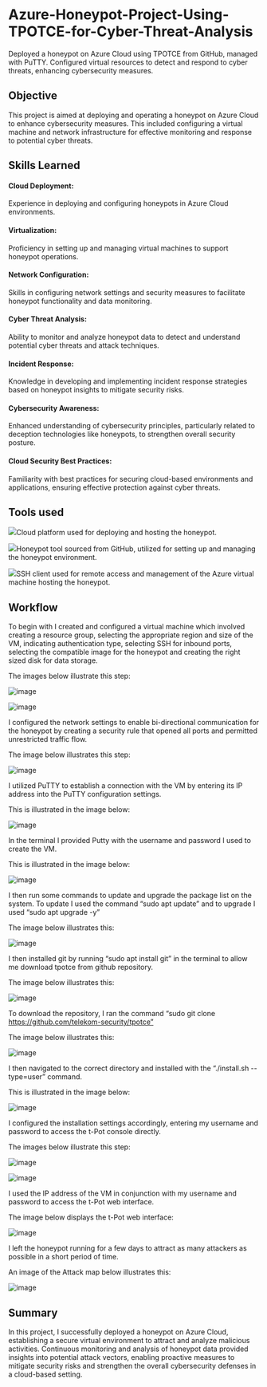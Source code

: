 # Azure-Honeypot-Project-Using-TPOTCE-for-Cyber-Threat-Analysis
Deployed a honeypot on Azure Cloud using TPOTCE from GitHub, managed with PuTTY. Configured virtual resources to detect and respond to cyber threats, enhancing cybersecurity measures.

## Objective
This project is aimed at deploying and operating a honeypot on Azure Cloud to enhance cybersecurity measures. This included configuring a virtual machine and network infrastructure for effective monitoring and response to potential cyber threats.

## Skills Learned
#### Cloud Deployment: 
Experience in deploying and configuring honeypots in Azure Cloud environments.

#### Virtualization:
Proficiency in setting up and managing virtual machines to support honeypot operations.

#### Network Configuration: 
Skills in configuring network settings and security measures to facilitate honeypot functionality and data monitoring.

#### Cyber Threat Analysis:
Ability to monitor and analyze honeypot data to detect and understand potential cyber threats and attack techniques.

#### Incident Response:
Knowledge in developing and implementing incident response strategies based on honeypot insights to mitigate security risks.

#### Cybersecurity Awareness: 
Enhanced understanding of cybersecurity principles, particularly related to deception technologies like honeypots, to strengthen overall security posture.

#### Cloud Security Best Practices:
Familiarity with best practices for securing cloud-based environments and applications, ensuring effective protection against cyber threats.

## Tools used
<img src="https://img.shields.io/badge/-Azure-0089D6?&style=for-the-badge&logo=Microsoft%20Azure&logoColor=white" />Cloud platform used for deploying and hosting the honeypot.

<img src="https://img.shields.io/badge/-TPOTCE-333333?&style=for-the-badge" />Honeypot tool sourced from GitHub, utilized for setting up and managing the honeypot environment.
 
<img src="https://img.shields.io/badge/-PuTTY-005C95?&style=for-the-badge&logo=PuTTY&logoColor=white" />SSH client used for remote access and management of the Azure virtual machine hosting the honeypot.
 
## Workflow
To begin with I created and configured a virtual machine which involved creating a resource group, selecting the appropriate region and size of the VM, indicating authentication type, selecting SSH for inbound ports, selecting the compatible image for the honeypot and creating the right sized disk for data storage.

The images below illustrate this step:

![image](https://github.com/NanaYawAsareTakyi/Azure-Honeypot-Project-Using-TPOTCE-for-Cyber-Threat-Analysis/assets/173400465/4185f351-e759-4221-8880-956744751994)




![image](https://github.com/NanaYawAsareTakyi/Azure-Honeypot-Project-Using-TPOTCE-for-Cyber-Threat-Analysis/assets/173400465/1b1e905e-754c-4fea-abbb-6c98cf0748ea)




I configured the network settings to enable bi-directional communication for the honeypot by creating a security rule that opened all ports and permitted unrestricted traffic flow.

The image below illustrates this step:

![image](https://github.com/NanaYawAsareTakyi/Azure-Honeypot-Project-Using-TPOTCE-for-Cyber-Threat-Analysis/assets/173400465/3de854c3-17fe-4b85-98a7-4f77550f82ee)


I utilized PuTTY to establish a connection with the VM by entering its IP address into the PuTTY configuration settings. 

This is illustrated in the image below:

![image](https://github.com/NanaYawAsareTakyi/Azure-Honeypot-Project-Using-TPOTCE-for-Cyber-Threat-Analysis/assets/173400465/205e6743-46fb-4d06-abf9-c9d3392a404d)


In the terminal I provided Putty with the username and password I used to create the VM.

This is illustrated in the image below:


![image](https://github.com/NanaYawAsareTakyi/Azure-Honeypot-Project-Using-TPOTCE-for-Cyber-Threat-Analysis/assets/173400465/a0ed67ff-afd0-4618-bd96-b7b43778458a)


I then run some commands to update and upgrade the package list on the system. To update I used the command “sudo apt update” and to upgrade I used “sudo apt upgrade -y”

The image below illustrates this:

![image](https://github.com/NanaYawAsareTakyi/Azure-Honeypot-Project-Using-TPOTCE-for-Cyber-Threat-Analysis/assets/173400465/7b73b0ae-ab04-4327-8b54-24753d9d3e98)


I then installed git by running “sudo apt install git” in the terminal to allow me download tpotce from github repository. 

The image below illustrates this:

![image](https://github.com/NanaYawAsareTakyi/Azure-Honeypot-Project-Using-TPOTCE-for-Cyber-Threat-Analysis/assets/173400465/3b5f4b44-9b09-4e87-8b00-9d02af61e249)


To download the repository, I ran the command “sudo git clone https://github.com/telekom-security/tpotce”

The image below illustrates this:

![image](https://github.com/NanaYawAsareTakyi/Azure-Honeypot-Project-Using-TPOTCE-for-Cyber-Threat-Analysis/assets/173400465/5f058071-f8ab-408d-a18c-abbb82116f0b)


I then navigated to the correct directory and installed with the “./install.sh --type=user” command.

This is illustrated in the image below:

![image](https://github.com/NanaYawAsareTakyi/Azure-Honeypot-Project-Using-TPOTCE-for-Cyber-Threat-Analysis/assets/173400465/504af162-f084-4920-ab91-f61d3aa8e673)

I configured the installation settings accordingly, entering my username and password to access the t-Pot console directly.

The images below illustrate this step:

![image](https://github.com/NanaYawAsareTakyi/Azure-Honeypot-Project-Using-TPOTCE-for-Cyber-Threat-Analysis/assets/173400465/91179a10-a228-4215-977c-42b49ca2cfb0)


![image](https://github.com/NanaYawAsareTakyi/Azure-Honeypot-Project-Using-TPOTCE-for-Cyber-Threat-Analysis/assets/173400465/39b8fbfe-db62-4b57-9f34-1bc4e0ee6c39)


I used the IP address of the VM in conjunction with my username and password to access the t-Pot web interface.


The image below displays the t-Pot web interface:

![image](https://github.com/NanaYawAsareTakyi/Azure-Honeypot-Project-Using-TPOTCE-for-Cyber-Threat-Analysis/assets/173400465/8b80aec5-6e67-4e46-aedc-0d74a9a39e0f)


I left the honeypot running for a few days to attract as many attackers as possible in a short period of time.


An image of the Attack map below illustrates this:


![image](https://github.com/NanaYawAsareTakyi/Azure-Honeypot-Project-Using-TPOTCE-for-Cyber-Threat-Analysis/assets/173400465/13e0c42b-4648-4642-b244-1fd6755549c6)


## Summary
In this project, I successfully deployed a honeypot on Azure Cloud, establishing a secure virtual environment to attract and analyze malicious activities. Continuous monitoring and analysis of honeypot data provided insights into potential attack vectors, enabling proactive measures to mitigate security risks and strengthen the overall cybersecurity defenses in a cloud-based setting.
